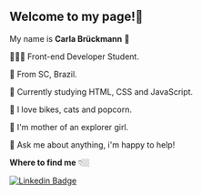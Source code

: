 
## Welcome to my page!👋


My name is **Carla Brückmann** 👩

👩🏻‍💻 Front-end Developer Student.

📍 From SC, Brazil.

🌱 Currently studying HTML, CSS and JavaScript.

🌈 I love bikes, cats and popcorn.

🌻 I'm mother of an explorer girl.

💬 Ask me about anything, i'm happy to help!




**Where to find me** 👇🏼

[![Linkedin Badge](https://img.shields.io/badge/-LinkedIn-blue?style=flat-square&logo=Linkedin&logoColor=white&link=https://www.linkedin.com/in/carla-bruckmann-271576ba//)](https://www.linkedin.com/in/carla-bruckmann-271576ba/)




